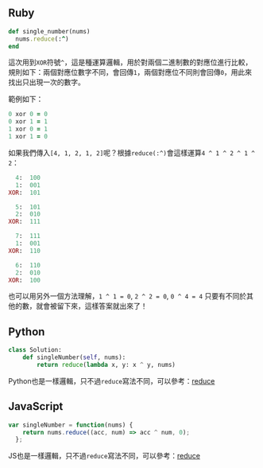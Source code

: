 ## Ruby
```ruby
def single_number(nums)
  nums.reduce(:^)
end
```
這次用到`XOR`符號`^`，這是種運算邏輯，用於對兩個二進制數的對應位進行比較，規則如下：兩個對應位數字不同，會回傳`1`，兩個對應位不同則會回傳`0`，用此來找出只出現一次的數字。

範例如下：

```ruby
0 xor 0 = 0
0 xor 1 = 1
1 xor 0 = 1
1 xor 1 = 0
```

如果我們傳入`[4, 1, 2, 1, 2]`呢？根據`reduce(:^)`會這樣運算`4 ^ 1 ^ 2 ^ 1 ^ 2`：

```ruby
  4:  100
  1:  001
XOR:  101  

  5:  101
  2:  010
XOR:  111 

  7:  111
  1:  001
XOR:  110 

  6:  110
  2:  010
XOR:  100
```
也可以用另外一個方法理解，`1 ^ 1 = 0`, `2 ^ 2 = 0`, `0 ^ 4 = 4`
只要有不同於其他的數，就會被留下來，這樣答案就出來了！

## Python
```python
class Solution:
    def singleNumber(self, nums):
        return reduce(lambda x, y: x ^ y, nums)
```
Python也是一樣邏輯，只不過`reduce`寫法不同，可以參考：[reduce](https://docs.python.org/3.0/library/functools.html)

## JavaScript
```js
var singleNumber = function(nums) {
    return nums.reduce((acc, num) => acc ^ num, 0);
  };
```
JS也是一樣邏輯，只不過`reduce`寫法不同，可以參考：[reduce](https://developer.mozilla.org/zh-CN/docs/Web/JavaScript/Reference/Global_Objects/Array/reduce)

